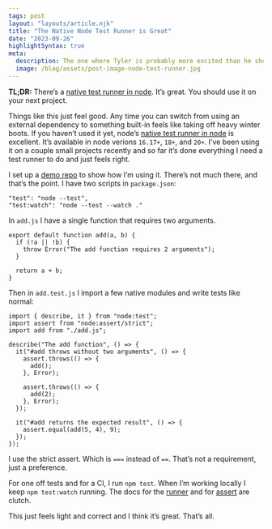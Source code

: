 ```yaml
---
tags: post
layout: "layouts/article.njk"
title: "The Native Node Test Runner is Great"
date: "2023-09-26"
highlightSyntax: true
meta:
  description: The one where Tyler is probably more excited than he should be about the node test runner
  image: /blog/assets/post-image-node-test-runner.jpg
---
```


<b>TL;DR:</b> There’s a [native test runner in node](https://nodejs.org/docs/latest-v20.x/api/test.html). It’s great. You should use it on your next project.

Things like this just feel good. Any time you can switch from using an external dependency to something built-in feels like taking off heavy winter boots. If you haven’t used it yet, node’s [native test runner in node](https://nodejs.org/docs/latest-v20.x/api/test.html) is excellent. It’s available in node verions `16.17+`, `18+`, and `20+`. I’ve been using it on a couple small projects recently and so far it’s done everything I need a test runner to do and just feels right.

I set up a [demo repo](https://github.com/tylergaw/node-test-runner-demo) to show how I’m using it. There’s not much there, and that’s the point. I have two scripts in `package.json`:

<pre><code class="language-bash">"test": "node --test",
"test:watch": "node --test --watch ."
</code></pre>

In `add.js` I have a single function that requires two arguments.

<pre><code class="language-javascript">export default function add(a, b) {
  if (!a || !b) {
    throw Error("The add function requires 2 arguments");
  }

  return a + b;
}</code></pre>

Then in `add.test.js` I import a few native modules and write tests like normal:

<pre><code class="language-javascript">import { describe, it } from "node:test";
import assert from "node:assert/strict";
import add from "./add.js";

describe("The add function", () => {
  it("#add throws without two arguments", () => {
    assert.throws(() => {
      add();
    }, Error);

    assert.throws(() => {
      add(2);
    }, Error);
  });

  it("#add returns the expected result", () => {
    assert.equal(add(5, 4), 9);
  });
});</code></pre>

I use the strict assert. Which is `===` instead of `==`. That’s not a requirement, just a preference.

For one off tests and for a CI, I run `npm test`. When I’m working locally I keep `npm test:watch` running. The docs for the [runner](https://nodejs.org/docs/latest-v20.x/api/test.html) and for [assert](https://nodejs.org/api/assert.html) are clutch.

This just feels light and correct and I think it’s great. That’s all.
